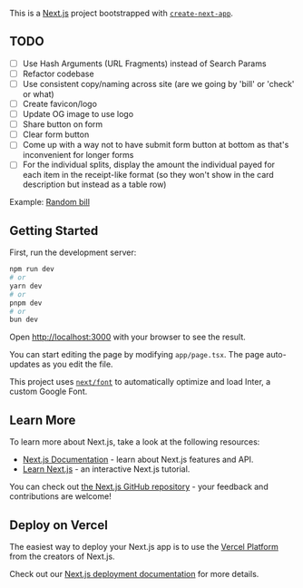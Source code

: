 This is a [Next.js](https://nextjs.org/) project bootstrapped with [`create-next-app`](https://github.com/vercel/next.js/tree/canary/packages/create-next-app).

## TODO

- [ ] Use Hash Arguments (URL Fragments) instead of Search Params
- [ ] Refactor codebase
- [ ] Use consistent copy/naming across site (are we going by 'bill' or 'check' or what)
- [ ] Create favicon/logo
- [ ] Update OG image to use logo
- [ ] Share button on form
- [ ] Clear form button
- [ ] Come up with a way not to have submit form button at bottom as that's inconvenient for longer forms
- [ ] For the individual splits, display the amount the individual payed for each item in the receipt-like format (so they won't show in the card description but instead as a table row)

Example: [Random bill](https://multisplit.saharsh.xyz/?checkName=Friday+Night+Dinner+at+Gourmet+Fusion&taxAmount=15.75&tipAmount=31.5&tipBeforeTax=true&items=%5B%7B%22name%22%3A%22Truffle+Infused+Risotto%22%2C%22price%22%3A24.99%2C%22eaters%22%3A%5B%7B%22name%22%3A%22Alice%22%7D%2C%7B%22name%22%3A%22Bob%22%7D%2C%7B%22name%22%3A%22Charlie%22%7D%5D%7D%2C%7B%22name%22%3A%22Seared+Ahi+Tuna%22%2C%22price%22%3A28.5%2C%22eaters%22%3A%5B%7B%22name%22%3A%22Diana%22%7D%2C%7B%22name%22%3A%22Eve%22%7D%5D%7D%2C%7B%22name%22%3A%22Wagyu+Beef+Sliders%22%2C%22price%22%3A18.75%2C%22eaters%22%3A%5B%7B%22name%22%3A%22Frank%22%7D%2C%7B%22name%22%3A%22George%22%7D%2C%7B%22name%22%3A%22Hannah%22%7D%5D%7D%2C%7B%22name%22%3A%22Lobster+Mac+and+Cheese%22%2C%22price%22%3A22.99%2C%22eaters%22%3A%5B%7B%22name%22%3A%22Alice%22%7D%2C%7B%22name%22%3A%22Charlie%22%7D%2C%7B%22name%22%3A%22Eve%22%7D%2C%7B%22name%22%3A%22Isaac%22%7D%5D%7D%2C%7B%22name%22%3A%22Grilled+Vegetable+Platter%22%2C%22price%22%3A15.5%2C%22eaters%22%3A%5B%7B%22name%22%3A%22Bob%22%7D%2C%7B%22name%22%3A%22Diana%22%7D%2C%7B%22name%22%3A%22Hannah%22%7D%5D%7D%2C%7B%22name%22%3A%22Artisanal+Cheese+Board%22%2C%22price%22%3A19.99%2C%22eaters%22%3A%5B%7B%22name%22%3A%22Alice%22%7D%2C%7B%22name%22%3A%22Bob%22%7D%2C%7B%22name%22%3A%22Charlie%22%7D%2C%7B%22name%22%3A%22Diana%22%7D%2C%7B%22name%22%3A%22Eve%22%7D%2C%7B%22name%22%3A%22Frank%22%7D%2C%7B%22name%22%3A%22George%22%7D%2C%7B%22name%22%3A%22Hannah%22%7D%2C%7B%22name%22%3A%22Isaac%22%7D%5D%7D%2C%7B%22name%22%3A%22Crispy+Calamari%22%2C%22price%22%3A16.5%2C%22eaters%22%3A%5B%7B%22name%22%3A%22Charlie%22%7D%2C%7B%22name%22%3A%22Frank%22%7D%2C%7B%22name%22%3A%22Isaac%22%7D%5D%7D%2C%7B%22name%22%3A%22Miso+Glazed+Black+Cod%22%2C%22price%22%3A32%2C%22eaters%22%3A%5B%7B%22name%22%3A%22Diana%22%7D%2C%7B%22name%22%3A%22George%22%7D%5D%7D%2C%7B%22name%22%3A%22Truffled+Pommes+Frites%22%2C%22price%22%3A9.99%2C%22eaters%22%3A%5B%7B%22name%22%3A%22Alice%22%7D%2C%7B%22name%22%3A%22Bob%22%7D%2C%7B%22name%22%3A%22Charlie%22%7D%2C%7B%22name%22%3A%22Diana%22%7D%2C%7B%22name%22%3A%22Eve%22%7D%2C%7B%22name%22%3A%22Frank%22%7D%2C%7B%22name%22%3A%22George%22%7D%2C%7B%22name%22%3A%22Hannah%22%7D%2C%7B%22name%22%3A%22Isaac%22%7D%5D%7D%2C%7B%22name%22%3A%22Chocolate+Lava+Cake%22%2C%22price%22%3A11.99%2C%22eaters%22%3A%5B%7B%22name%22%3A%22Alice%22%7D%2C%7B%22name%22%3A%22Eve%22%7D%2C%7B%22name%22%3A%22Hannah%22%7D%2C%7B%22name%22%3A%22Isaac%22%7D%5D%7D%5D&eaters=%5B%7B%22name%22%3A%22Alice%22%7D%2C%7B%22name%22%3A%22Bob%22%7D%2C%7B%22name%22%3A%22Charlie%22%7D%2C%7B%22name%22%3A%22Diana%22%7D%2C%7B%22name%22%3A%22Eve%22%7D%2C%7B%22name%22%3A%22Frank%22%7D%2C%7B%22name%22%3A%22George%22%7D%2C%7B%22name%22%3A%22Hannah%22%7D%2C%7B%22name%22%3A%22Isaac%22%7D%5D)

## Getting Started

First, run the development server:

```bash
npm run dev
# or
yarn dev
# or
pnpm dev
# or
bun dev
```

Open [http://localhost:3000](http://localhost:3000) with your browser to see the result.

You can start editing the page by modifying `app/page.tsx`. The page auto-updates as you edit the file.

This project uses [`next/font`](https://nextjs.org/docs/basic-features/font-optimization) to automatically optimize and load Inter, a custom Google Font.

## Learn More

To learn more about Next.js, take a look at the following resources:

- [Next.js Documentation](https://nextjs.org/docs) - learn about Next.js features and API.
- [Learn Next.js](https://nextjs.org/learn) - an interactive Next.js tutorial.

You can check out [the Next.js GitHub repository](https://github.com/vercel/next.js/) - your feedback and contributions are welcome!

## Deploy on Vercel

The easiest way to deploy your Next.js app is to use the [Vercel Platform](https://vercel.com/new?utm_medium=default-template&filter=next.js&utm_source=create-next-app&utm_campaign=create-next-app-readme) from the creators of Next.js.

Check out our [Next.js deployment documentation](https://nextjs.org/docs/deployment) for more details.
